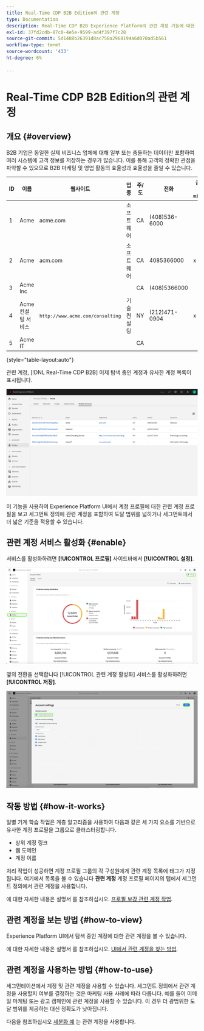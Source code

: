 ```yaml
---
title: Real-Time CDP B2B Edition의 관련 계정
type: Documentation
description: Real-Time CDP B2B Experience Platform의 관련 계정 기능에 대한 개요 및 추가 정보.
exl-id: 37fd2cdb-87c0-4e5e-9599-ad4f397f7c28
source-git-commit: 5d1488b26391d8ac758a2968194a6d070ad5b561
workflow-type: tm+mt
source-wordcount: '433'
ht-degree: 6%

---
```


# Real-Time CDP B2B Edition의 관련 계정

## 개요 {#overview}

B2B 기업은 동일한 실제 비즈니스 업체에 대해 일부 또는 충돌하는 데이터만 포함하여 여러 시스템에 고객 정보를 저장하는 경우가 많습니다. 이를 통해 고객의 정확한 관점을 파악할 수 있으므로 B2B 마케팅 및 영업 활동의 효율성과 효율성을 줄일 수 있습니다.

| ID | 이름 | 웹사이트 | 업종 | 주/도 | 전화 | 금액 > `$1 million` |
|---|---|---|---|---|---|---|
| 1 | Acme | acme.com | 소프트웨어 | CA | (408)536-6000 |  |
| 2 | Acme | acm.com | 소프트웨어 | CA | 4085366000 | x |
| 3 | Acme Inc |  |  | CA | (408)5366000 |  |
| 4 | Acme 컨설팅 서비스 | `http://www.acme.com/consulting` | 기술 컨설팅 | NY | (212)471-0904 | x |
| 5 | Acme IT |  |  | CA |  |  |

{style=&quot;table-layout:auto&quot;}

관련 계정, [!DNL Real-Time CDP B2B] 이제 탐색 중인 계정과 유사한 계정 목록이 표시됩니다.

![Experience Platform UI에서 관련 계정을 표시하는 화면](/help/rtcdp/b2b-ai-ml-services/assets/related-accounts-in-ui.png)

이 기능을 사용하여 Experience Platform UI에서 계정 프로필에 대한 관련 계정 프로필을 보고 세그먼트 정의에 관련 계정을 포함하여 도달 범위를 넓히거나 세그먼트에서 더 넓은 기준을 적용할 수 있습니다.

## 관련 계정 서비스 활성화 {#enable}

서비스를 활성화하려면 **[!UICONTROL 프로필]** 사이드바에서 **[!UICONTROL 설정]**.

![프로필 및 설정을 강조 표시하는 Experience Platform UI .](../assets/../b2b-ai-ml-services/assets/related-account-settings.png)

옆의 전환을 선택합니다 [!UICONTROL 관련 계정 활성화] 서비스를 활성화하려면 **[!UICONTROL 저장]**.

![전환 및 저장을 강조 표시하는 계정 설정 화면.](../assets/../b2b-ai-ml-services/assets/related-account-toggle.png)

## 작동 방법 {#how-it-works}

일별 기계 학습 작업은 계층 알고리즘을 사용하여 다음과 같은 세 가지 요소를 기반으로 유사한 계정 프로필을 그룹으로 클러스터링합니다.

* 상위 계정 링크
* 웹 도메인
* 계정 이름

처리 작업이 성공하면 계정 프로필 그룹의 각 구성원에게 관련 계정 목록에 태그가 지정됩니다. 여기에서 목록을 볼 수 있습니다 **관련 계정** 계정 프로필 페이지의 탭에서 세그먼트 정의에서 관련 계정을 사용합니다.

에 대한 자세한 내용은 설명서 를 참조하십시오. [프로필 보강 관련 계정 작업](/help/dataflows/ui/b2b/monitor-profile-enrichment.md).

## 관련 계정을 보는 방법 {#how-to-view}

Experience Platform UI에서 탐색 중인 계정에 대한 관련 계정을 볼 수 있습니다.

에 대한 자세한 내용은 설명서 를 참조하십시오. [UI에서 관련 계정을 찾는 방법](/help/rtcdp/accounts/account-profile-ui-guide.md#related-accounts-tab).

## 관련 계정을 사용하는 방법 {#how-to-use}

세그먼테이션에서 계정 및 관련 계정을 사용할 수 있습니다. 세그먼트 정의에서 관련 계정을 사용할지 여부를 결정하는 것은 마케팅 사용 사례에 따라 다릅니다. 예를 들어 이메일 마케팅 또는 광고 캠페인에 관련 계정을 사용할 수 있습니다. 이 경우 더 광범위한 도달 범위를 제공하는 대신 정확도가 낮아집니다.

다음을 참조하십시오 [세분화 예](/help/rtcdp/segmentation/b2b.md#related-accounts) 는 관련 계정을 사용합니다.

